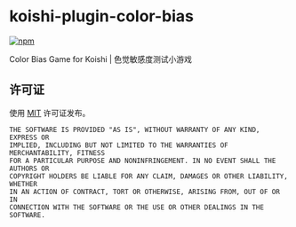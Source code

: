 # koishi-plugin-color-bias

[![npm](https://img.shields.io/npm/v/koishi-plugin-color-bias?style=flat-square)](https://www.npmjs.com/package/koishi-plugin-color-bias)

Color Bias Game for Koishi | 色觉敏感度测试小游戏

## 许可证

使用 [MIT](./LICENSE) 许可证发布。

```
THE SOFTWARE IS PROVIDED "AS IS", WITHOUT WARRANTY OF ANY KIND, EXPRESS OR
IMPLIED, INCLUDING BUT NOT LIMITED TO THE WARRANTIES OF MERCHANTABILITY, FITNESS
FOR A PARTICULAR PURPOSE AND NONINFRINGEMENT. IN NO EVENT SHALL THE AUTHORS OR
COPYRIGHT HOLDERS BE LIABLE FOR ANY CLAIM, DAMAGES OR OTHER LIABILITY, WHETHER
IN AN ACTION OF CONTRACT, TORT OR OTHERWISE, ARISING FROM, OUT OF OR IN
CONNECTION WITH THE SOFTWARE OR THE USE OR OTHER DEALINGS IN THE SOFTWARE.
```
